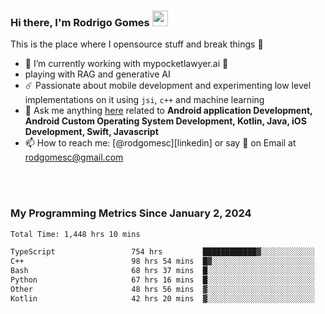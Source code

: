 
### Hi there, I'm Rodrigo Gomes <img src="https://media.giphy.com/media/hvRJCLFzcasrR4ia7z/giphy.gif" width="25px">
This is the place where I opensource stuff and break things 🤣
- 🔭 I’m currently working with mypocketlawyer.ai 💜
- playing with RAG and generative AI
- ☄️ Passionate about mobile development and experimenting low level implementations on it using `jsi`, `c++` and machine learning
- 💬 Ask me anything [here](https://github.com/rodgomesc/rodgomesc/issues) related to <b>Android application Development, Android Custom Operating System Development, Kotlin, Java, iOS Development, Swift, Javascript</b>
- 📫 How to reach me: [@rodgomesc][linkedin] or say 👋 on Email at [rodgomesc@gmail.com](mailto:rodgomesc@gmail.com)


<br/>

<!-- 
<picture>
  <img src="/github-metrics.svg" alt="Metrics">
</picture>
-->

</br>

### My Programming Metrics Since January 2, 2024 


<!--START_SECTION:waka-->

```txt
Total Time: 1,448 hrs 10 mins

TypeScript                 754 hrs         ████████████▓░░░░░░░░░░░░   50.36 %
C++                        98 hrs 54 mins  █▓░░░░░░░░░░░░░░░░░░░░░░░   06.61 %
Bash                       68 hrs 37 mins  █░░░░░░░░░░░░░░░░░░░░░░░░   04.58 %
Python                     67 hrs 16 mins  █░░░░░░░░░░░░░░░░░░░░░░░░   04.49 %
Other                      48 hrs 56 mins  ▓░░░░░░░░░░░░░░░░░░░░░░░░   03.27 %
Kotlin                     42 hrs 20 mins  ▓░░░░░░░░░░░░░░░░░░░░░░░░   02.83 %
```

<!--END_SECTION:waka-->
